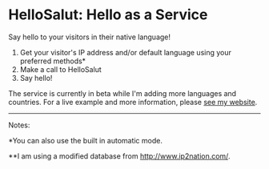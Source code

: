 HelloSalut: Hello as a Service
==============================

Say hello to your visitors in their native language!

1. Get your visitor's IP address and/or default language using your preferred methods*
2. Make a call to HelloSalut
3. Say hello!

The service is currently in beta while I'm adding more languages and countries. For a live example and more information, please [see my website](https://stefanbohacek.com/project/hellosalut-api/).

***

Notes:

*You can also use the built in automatic mode.

**I am using a modified database from http://www.ip2nation.com/.